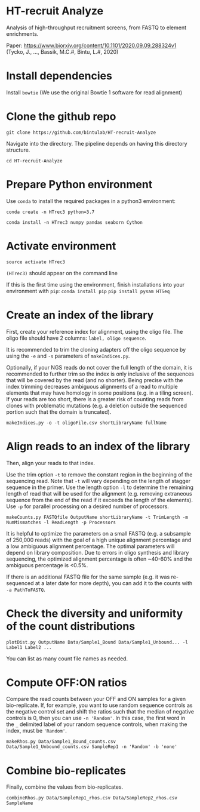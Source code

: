 # HT-recruit Analyze
Analysis of high-throughput recruitment screens, from FASTQ to element enrichments.

Paper: <https://www.biorxiv.org/content/10.1101/2020.09.09.288324v1> (Tycko, J., ..., Bassik, M.C.#, Bintu, L.#, 2020)

# Install dependencies
Install `bowtie` (We use the original Bowtie 1 software for read alignment)

# Clone the github repo
`git clone https://github.com/bintulab/HT-recruit-Analyze`

Navigate into the directory. The pipeline depends on having this directory structure.

`cd HT-recruit-Analyze`

# Prepare Python environment
Use `conda` to install the required packages in a python3 environment:

`conda create -n HTrec3 python=3.7`

`conda install -n HTrec3 numpy pandas seaborn Cython`

# Activate environment
`source activate HTrec3`

`(HTrec3)` should appear on the command line

If this is the first time using the environment, finish installations into your environment with `pip`:
`conda install pip`
`pip install pysam HTSeq`

# Create an index of the library
First, create your reference index for alignment, using the oligo file. The oligo file should have 2 columns: `label, oligo sequence`.

It is recommended to trim the cloning adapters off the oligo sequence by using the `-e` and `-s` parameters of `makeIndices.py`. 

Optionally, if your NGS reads do not cover the full length of the domain, it is recommended to further trim so the index is only inclusive of the sequences that will be covered by the read (and no shorter). Being precise with the index trimming decreases ambiguous alignments of a read to multiple elements that may have homology in some positions (e.g. in a tiling screen). If your reads are too short, there is a greater risk of counting reads from clones with problematic mutations (e.g. a deletion outside the sequenced portion such that the domain is truncated).

`makeIndices.py -o -t oligoFile.csv shortLibraryName fullName`

# Align reads to an index of the library
Then, align your reads to that index.

Use the trim option `-t` to remove the constant region in the beginning of the sequencing read. Note that `-t` will vary depending on the length of stagger sequence in the primer. Use the length option `-l` to determine the remaining length of read that will be used for the alignment (e.g. removing extraneous sequence from the end of the read if it exceeds the length of the elements). Use `-p` for parallel processing on a desired number of processors.

`makeCounts.py FASTQfile OutputName shortLibraryName -t TrimLength -m NumMismatches -l ReadLength -p Processors`

It is helpful to optimize the parameters on a small FASTQ (e.g. a subsample of 250,000 reads) with the goal of a high unique alignment percentage and a low ambiguous alignment percentage. The optimal parameters will depend on library composition. Due to errors in oligo synthesis and library sequencing, the optimized alignment percentage is often ~40-60% and the ambiguous percentage is <0.5%.

If there is an additional FASTQ file for the same sample (e.g. it was re-sequenced at a later date for more depth), you can add it to the counts with `-a PathToFASTQ`.

# Check the diversity and uniformity of the count distributions
`plotDist.py OutputName Data/Sample1_Bound Data/Sample1_Unbound... -l Label1 Label2 ...`

You can list as many count file names as needed.

# Compute OFF:ON ratios 
Compare the read counts between your OFF and ON samples for a given bio-replicate. If, for example, you want to use random sequence controls as the negative control set and shift the ratios such that the median of negative controls is 0, then you can use `-n 'Random'`. In this case, the first word in the `_` delimited label of your random sequence controls, when making the index, must be `'Random'`.

`makeRhos.py Data/Sample1_Bound_counts.csv Data/Sample1_Unbound_counts.csv SampleRep1 -n 'Random' -b 'none'`

# Combine bio-replicates
Finally, combine the values from bio-replicates.

`combineRhos.py Data/SampleRep1_rhos.csv Data/SampleRep2_rhos.csv SampleName`
